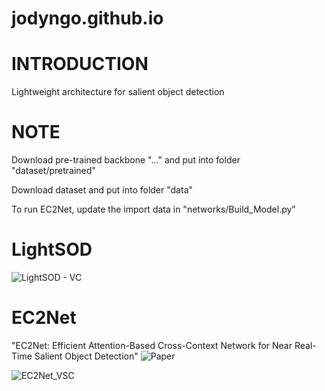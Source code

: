 # jodyngo.github.io

# INTRODUCTION
Lightweight architecture for salient object detection 

# NOTE

Download pre-trained backbone "..." and put into folder "dataset/pretrained" 

Download dataset and put into folder "data"

To run EC2Net, update the import data in "networks/Build_Model.py"

# LightSOD
![LightSOD - VC](https://github.com/jodyngo/jodyngo.github.io/assets/24819547/0747f20f-2c6a-4fb7-a8f3-66f266118e59)


# EC2Net
"EC2Net: Efficient Attention-Based Cross-Context Network for Near Real-Time Salient Object Detection" ![Paper]([https://github.com/jodyngo/jodyngo.github.io/assets/24819547/428c3598-2ad4-418c-ab9b-d3569fae77ec](https://ieeexplore.ieee.org/stamp/stamp.jsp?arnumber=10103899))

![EC2Net_VSC](https://github.com/jodyngo/jodyngo.github.io/assets/24819547/428c3598-2ad4-418c-ab9b-d3569fae77ec)





